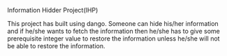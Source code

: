 Information Hidder Project(IHP)

This project has built using dango. 
Someone can hide his/her information and if he/she wants to fetch the information 
then he/she has to give some prerequisite integer value to restore the information 
unless he/she will not be able to restore the information.
